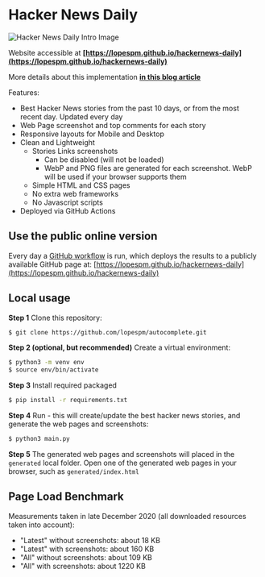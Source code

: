 # Hacker News Daily

![Hacker News Daily Intro Image](https://user-images.githubusercontent.com/3640622/103142583-4e581e00-46fd-11eb-9331-ce821830d4e0.png)

Website accessible at **[https://lopespm.github.io/hackernews-daily](https://lopespm.github.io/hackernews-daily)**

More details about this implementation **[in this blog article](https://lopespm.github.io/2020/12/25/hackernews-daily.html)**

Features:
- Best Hacker News stories from the past 10 days, or from the most recent day. Updated every day
- Web Page screenshot and top comments for each story
- Responsive layouts for Mobile and Desktop
- Clean and Lightweight
  - Stories Links screenshots
    - Can be disabled (will not be loaded)
    - WebP and PNG files are generated for each screenshot. WebP will be used if your browser supports them
  - Simple HTML and CSS pages
  - No extra web frameworks
  - No Javascript scripts
- Deployed via GitHub Actions

## Use the public online version

Every day a [GitHub workflow](https://github.com/lopespm/hackernews-daily/actions) is run, which deploys the results to a publicly available GitHub page at: [https://lopespm.github.io/hackernews-daily](https://lopespm.github.io/hackernews-daily)


## Local usage

**Step 1** Clone this repository:

```bash
$ git clone https://github.com/lopespm/autocomplete.git
```

**Step 2 (optional, but recommended)** Create a virtual environment:

```bash
$ python3 -m venv env
$ source env/bin/activate
```

**Step 3** Install required packaged

```bash
$ pip install -r requirements.txt
```

**Step 4** Run - this will create/update the best hacker news stories, and generate the web pages and screenshots:

```bash
$ python3 main.py
```

**Step 5** The generated web pages and screenshots will placed in the `generated` local folder. Open one of the generated web pages in your browser, such as `generated/index.html`


## Page Load Benchmark

Measurements taken in late December 2020 (all downloaded resources taken into account):
- "Latest" without screenshots: about 18 KB
- "Latest" with screenshots: about 160 KB
- "All" without screenshots: about 109 KB
- "All" with screenshots: about 1220 KB
